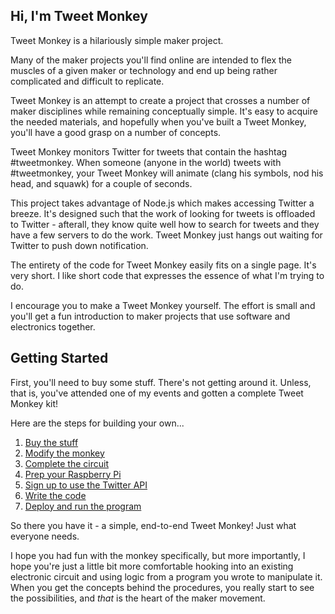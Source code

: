 ## Hi, I'm Tweet Monkey

Tweet Monkey is a hilariously simple maker project.

Many of the maker projects you'll find online are intended to flex the muscles of a given maker or technology and end up being rather complicated and difficult to replicate.

Tweet Monkey is an attempt to create a project that crosses a number of maker disciplines while remaining conceptually simple. It's easy to acquire the needed materials, and hopefully when you've built a Tweet Monkey, you'll have a good grasp on a number of concepts.

Tweet Monkey monitors Twitter for tweets that contain the hashtag #tweetmonkey. When someone (anyone in the world) tweets with #tweetmonkey, your Tweet Monkey will animate (clang his symbols, nod his head, and squawk) for a couple of seconds.

This project takes advantage of Node.js which makes accessing Twitter a breeze. It's designed such that the work of looking for tweets is offloaded to Twitter - afterall, they know quite well how to search for tweets and they have a few servers to do the work. Tweet Monkey just hangs out waiting for Twitter to push down notification.

The entirety of the code for Tweet Monkey easily fits on a single page. It's very short. I like short code that expresses the essence of what I'm trying to do.

I encourage you to make a Tweet Monkey yourself. The effort is small and you'll get a fun introduction to maker projects that use software and electronics together.

## Getting Started
First, you'll need to buy some stuff. There's not getting around it. Unless, that is, you've attended one of my events and gotten a complete Tweet Monkey kit!

Here are the steps for building your own...

1. [Buy the stuff](docs/buy.md)
1. [Modify the monkey](docs/modify.md)
1. [Complete the circuit](docs/circuit.md)
1. [Prep your Raspberry Pi](docs/preppi.md)
1. [Sign up to use the Twitter API](docs/twitter.md)
1. [Write the code](docs/code.md)
1. [Deploy and run the program](docs/deploy.md)

So there you have it - a simple, end-to-end Tweet Monkey! Just what everyone needs.

I hope you had fun with the monkey specifically, but more importantly, I hope you're just a little bit more comfortable hooking into an existing electronic circuit and using logic from a program you wrote to manipulate it. When you get the concepts behind the procedures, you really start to see the possibilities, and _that_ is the heart of the maker movement.
